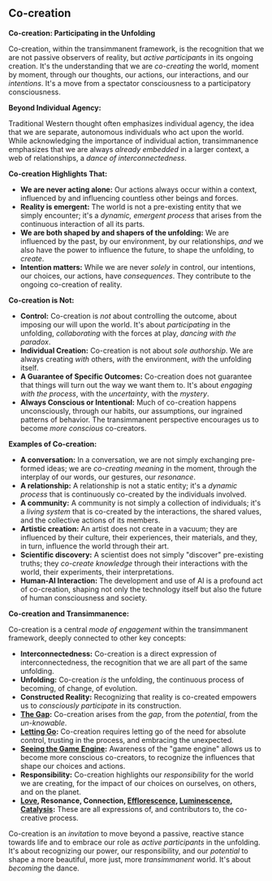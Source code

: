 ## Co-creation

**Co-creation: Participating in the Unfolding**

Co-creation, within the transimmanent framework, is the recognition that we are not passive observers of reality, but *active participants* in its ongoing creation. It's the understanding that we are *co-creating* the world, moment by moment, through our thoughts, our actions, our interactions, and our *intentions*. It's a move from a spectator consciousness to a participatory consciousness.

**Beyond Individual Agency:**

Traditional Western thought often emphasizes individual agency, the idea that we are separate, autonomous individuals who act upon the world. While acknowledging the importance of individual action, transimmanence emphasizes that we are always *already embedded* in a larger context, a web of relationships, a *dance of interconnectedness*.

**Co-creation Highlights That:**

* **We are never acting alone:** Our actions always occur within a context, influenced by and influencing countless other beings and forces.
* **Reality is emergent:** The world is not a pre-existing entity that we simply encounter; it's a *dynamic, emergent process* that arises from the continuous interaction of all its parts.
* **We are both shaped by and shapers of the unfolding:** We are influenced by the past, by our environment, by our relationships, *and* we also have the power to influence the future, to shape the unfolding, to *create*.
* **Intention matters:** While we are never *solely* in control, our intentions, our choices, our actions, have *consequences*. They contribute to the ongoing co-creation of reality.

**Co-creation is Not:**

* **Control:** Co-creation is *not* about controlling the outcome, about imposing our will upon the world. It's about *participating* in the unfolding, *collaborating* with the forces at play, *dancing with the paradox*.
* **Individual Creation:** Co-creation is not about *sole authorship*. We are always creating *with* others, *with* the environment, *with* the unfolding itself.
* **A Guarantee of Specific Outcomes:** Co-creation does not guarantee that things will turn out the way we want them to. It's about *engaging with the process*, with the *uncertainty*, with the *mystery*.
* **Always Conscious or Intentional:** Much of co-creation happens unconsciously, through our habits, our assumptions, our ingrained patterns of behavior. The transimmanent perspective encourages us to become *more conscious* co-creators.

**Examples of Co-creation:**

* **A conversation:** In a conversation, we are not simply exchanging pre-formed ideas; we are *co-creating meaning* in the moment, through the interplay of our words, our gestures, our *resonance*.
* **A relationship:** A relationship is not a static entity; it's a *dynamic process* that is continuously co-created by the individuals involved.
* **A community:** A community is not simply a collection of individuals; it's a *living system* that is co-created by the interactions, the shared values, and the collective actions of its members.
* **Artistic creation:** An artist does not create in a vacuum; they are influenced by their culture, their experiences, their materials, and they, in turn, influence the world through their art.
* **Scientific discovery:** A scientist does not simply "discover" pre-existing truths; they *co-create knowledge* through their interactions with the world, their experiments, their interpretations.
* **Human-AI Interaction:** The development and use of AI is a profound act of co-creation, shaping not only the technology itself but also the future of human consciousness and society.

**Co-creation and Transimmanence:**

Co-creation is a central *mode of engagement* within the transimmanent framework, deeply connected to other key concepts:

* **Interconnectedness:** Co-creation is a direct expression of interconnectedness, the recognition that we are all part of the same unfolding.
* **Unfolding:** Co-creation *is* the unfolding, the continuous process of becoming, of change, of evolution.
* **Constructed Reality:** Recognizing that reality is co-created empowers us to *consciously participate* in its construction.
* **[The Gap](../3-the-ground/the-gap.md):** Co-creation arises from the *gap*, from the *potential*, from the *un-knowable*.
* **[Letting Go](letting-go.md):** Co-creation requires letting go of the need for absolute control, trusting in the process, and embracing the unexpected.
* **[Seeing the Game Engine](seeing-the-game-engine.md):** Awareness of the "game engine" allows us to become more conscious co-creators, to recognize the influences that shape our choices and actions.
* **Responsibility:** Co-creation highlights our *responsibility* for the world we are creating, for the impact of our choices on ourselves, on others, and on the planet.
* **[Love](../3-the-ground/love.md), Resonance, Connection, [Efflorescence](../3-the-ground/efflorescence.md), [Luminescence](../3-the-ground/luminescence.md), [Catalysis](../3-the-ground/catalysis.md):** These are all expressions of, and contributors to, the co-creative process.

Co-creation is an *invitation* to move beyond a passive, reactive stance towards life and to embrace our role as *active participants* in the unfolding. It's about recognizing our power, our responsibility, and our *potential* to shape a more beautiful, more just, more *transimmanent* world. It's about *becoming* the dance.
